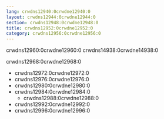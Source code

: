 ```yaml
---
lang: crwdns12940:0crwdne12940:0
layout: crwdns12944:0crwdne12944:0
section: crwdns12948:0crwdne12948:0
title: crwdns12952:0crwdne12952:0
category: crwdns12956:0crwdne12956:0
---
```


crwdns12960:0crwdne12960:0 crwdns14938:0crwdne14938:0

crwdns12968:0crwdne12968:0
- crwdns12972:0crwdne12972:0
- crwdns12976:0crwdne12976:0
- crwdns12980:0crwdne12980:0
- crwdns12984:0crwdne12984:0
  - crwdns12988:0crwdne12988:0
- crwdns12992:0crwdne12992:0
- crwdns12996:0crwdne12996:0
